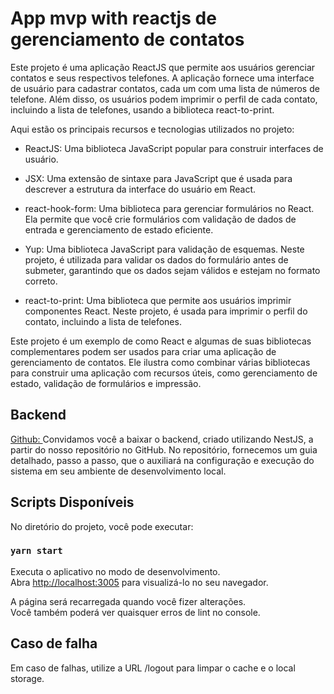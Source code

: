 # App mvp with reactjs de gerenciamento de contatos

Este projeto é uma aplicação ReactJS que permite aos usuários gerenciar contatos e seus respectivos telefones. A aplicação fornece uma interface de usuário para cadastrar contatos, cada um com uma lista de números de telefone. Além disso, os usuários podem imprimir o perfil de cada contato, incluindo a lista de telefones, usando a biblioteca react-to-print.

Aqui estão os principais recursos e tecnologias utilizados no projeto:

- ReactJS: Uma biblioteca JavaScript popular para construir interfaces de usuário.

- JSX: Uma extensão de sintaxe para JavaScript que é usada para descrever a estrutura da interface do usuário em React.

- react-hook-form: Uma biblioteca para gerenciar formulários no React. Ela permite que você crie formulários com validação de dados de entrada e gerenciamento de estado eficiente.

- Yup: Uma biblioteca JavaScript para validação de esquemas. Neste projeto, é utilizada para validar os dados do formulário antes de submeter, garantindo que os dados sejam válidos e estejam no formato correto.

- react-to-print: Uma biblioteca que permite aos usuários imprimir componentes React. Neste projeto, é usada para imprimir o perfil do contato, incluindo a lista de telefones.

Este projeto é um exemplo de como React e algumas de suas bibliotecas complementares podem ser usados para criar uma aplicação de gerenciamento de contatos. Ele ilustra como combinar várias bibliotecas para construir uma aplicação com recursos úteis, como gerenciamento de estado, validação de formulários e impressão.

## Backend 

[Github: ](https://github.com/eskokado/m6t14-contatos-api-nestjs) Convidamos você a baixar o backend, criado utilizando NestJS, a partir do nosso repositório no GitHub. No repositório, fornecemos um guia detalhado, passo a passo, que o auxiliará na configuração e execução do sistema em seu ambiente de desenvolvimento local.

## Scripts Disponíveis

No diretório do projeto, você pode executar:

### `yarn start`

Executa o aplicativo no modo de desenvolvimento.\
Abra [http://localhost:3005](http://localhost:3005) para visualizá-lo no seu navegador.

A página será recarregada quando você fizer alterações.\
Você também poderá ver quaisquer erros de lint no console.


## Caso de falha

Em caso de falhas, utilize a URL /logout para limpar o cache e o local storage.
